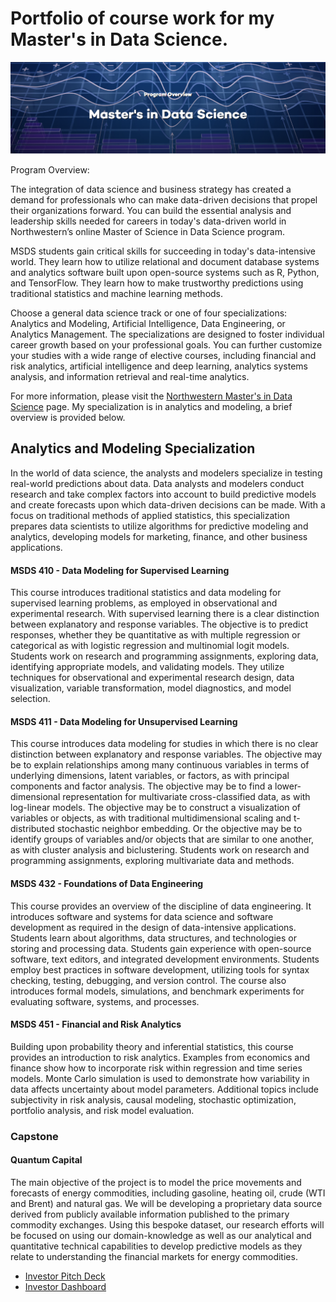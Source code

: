 # Portfolio of course work for my Master's in Data Science.

![alt text](https://raw.githubusercontent.com/bmoretz/MS-DataScience/master/media/ProgramOverview.png)

Program Overview:

The integration of data science and business strategy has created a demand for professionals who can make data-driven decisions that propel their organizations forward. You can build the essential analysis and leadership skills needed for careers in today's data-driven world in Northwestern’s online Master of Science in Data Science program.

MSDS students gain critical skills for succeeding in today's data-intensive world. They learn how to utilize relational and document database systems and analytics software built upon open-source systems such as R, Python, and TensorFlow. They learn how to make trustworthy predictions using traditional statistics and machine learning methods.

Choose a general data science track or one of four specializations: Analytics and Modeling, Artificial Intelligence, Data Engineering, or Analytics Management. The specializations are designed to foster individual career growth based on your professional goals. You can further customize your studies with a wide range of elective courses, including financial and risk analytics, artificial intelligence and deep learning, analytics systems analysis, and information retrieval and real-time analytics. 

For more information, please visit the <a href="https://sps.northwestern.edu/masters/data-science/">Northwestern Master's in Data Science</a> page. My specialization is in analytics and modeling, a brief overview is provided below.

<h2><a id="specializations"></a>Analytics and Modeling Specialization</h2>

<p>In the world of data science, the analysts and modelers specialize in testing real-world predictions about data. Data analysts and modelers conduct research and take complex factors into account to build predictive models and create forecasts upon which data-driven decisions can be made. With a focus on traditional methods of applied statistics, this specialization prepares data scientists to utilize algorithms for predictive modeling and analytics, developing models for marketing, finance, and other business applications.</p>

<h4>MSDS 410 - Data Modeling for Supervised Learning</h4>

<p>This course introduces traditional statistics and data modeling for supervised learning problems, as employed in observational and experimental research. With supervised learning there is a clear distinction between explanatory and response variables. The objective is to predict responses, whether they be quantitative as with multiple regression or categorical as with logistic regression and multinomial logit models. Students work on research and programming assignments, exploring data, identifying appropriate models, and validating models. They utilize techniques for observational and experimental research design, data visualization, variable transformation, model diagnostics, and model selection. &#160;</p>

<h4>MSDS 411 - Data Modeling for Unsupervised Learning</h4>

<p>This course introduces data modeling for studies in which there is no clear distinction between explanatory and response variables. The objective may be to explain relationships among many continuous variables in terms of underlying dimensions, latent variables, or factors, as with principal components and factor analysis. The objective may be to find a lower-dimensional representation for multivariate cross-classified data, as with log-linear models. The objective may be to construct a visualization of variables or objects, as with traditional multidimensional scaling and t-distributed stochastic neighbor embedding. Or the objective may be to identify groups of variables and/or objects that are similar to one another, as with cluster analysis and biclustering. Students work on research and programming assignments, exploring multivariate data and methods.</p>

<h4>MSDS 432 - Foundations of Data Engineering</h4>

<p>This course provides an overview of the discipline of data engineering. It introduces software and systems for data science and software development as required in the design of data-intensive applications. Students learn about algorithms, data structures, and technologies or storing and processing data. Students gain experience with open-source software, text editors, and integrated development environments. Students employ best practices in software development, utilizing tools for syntax checking, testing, debugging, and version control. The course also introduces formal models, simulations, and benchmark experiments for evaluating software, systems, and processes.</p>

<h4>MSDS 451 - Financial and Risk Analytics</h4>

<p>Building upon probability theory and inferential statistics, this course provides an introduction to risk analytics. Examples from economics and finance show how to incorporate risk within regression and time series models. Monte Carlo simulation is used to demonstrate how variability in data affects uncertainty about model parameters. Additional topics include subjectivity in risk analysis, causal modeling, stochastic optimization, portfolio analysis, and risk model evaluation.</p>

<h3>Capstone</h3>

<h4>Quantum Capital</h4>

<p>The main objective of the project is to model the price movements and forecasts of energy commodities, including gasoline, heating oil, crude (WTI and Brent) and natural gas. We will be developing a proprietary data source derived from publicly available information published to the primary commodity exchanges. Using this bespoke dataset, our research efforts will be focused on using our domain-knowledge as well as our analytical and quantitative technical capabilities to develop predictive models as they relate to understanding the financial markets for energy commodities.</p>

<ul>
	<li><a href="https://github.com/bmoretz/MS-DataScience/raw/master/Capstone/Quantum-Capital-Pitch-Deck.pdf">Investor Pitch Deck</a></li>
	<li><a href="https://bmoretz.shinyapps.io/quantumcapital/" target="_blank">Investor Dashboard</a></p></li>
</ul>